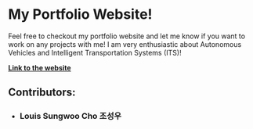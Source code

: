 # My Portfolio Website!
Feel free to checkout my portfolio website and let me know if you want to work on any projects with me! I am very enthusiastic about Autonomous Vehicles and Intelligent Transportation Systems (ITS)!

[**Link to the website**](https://lotlouischoitslab.github.io/lotlouischoportfolio)

## Contributors:
- ### Louis Sungwoo Cho 조성우


